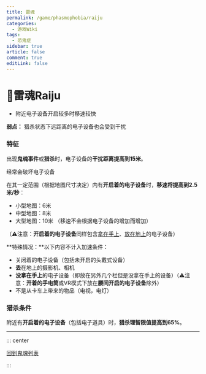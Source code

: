 ```yaml
---
title: 雷魂
permalink: /game/phasmophobia/raiju
categories:
  - 游戏Wiki
tags:
  - 恐鬼症
sidebar: true
article: false
comment: true
editLink: false
---
```


# 👻雷魂Raiju
- 附近电子设备开启较多时移速较快

**弱点：** 猎杀状态下远距离的电子设备也会受到干扰
### 特征
出现**鬼魂事件**或**猎杀**时，电子设备的**干扰距离提高到15米**。

经常会破坏电子设备

在其一定范围（根据地图尺寸决定）内有**开启着的电子设备**时，**移速将提高到2.5米/秒**：
- 小型地图：6米
- 中型地图：8米
- 大型地图：10米
（移速不会根据电子设备的增加而增加）

（⚠️注意：**开启着的电子设备**同样包含<u>拿在手上</u>、<u>放在地上</u>的电子设备）

**特殊情况：**以下内容不计入加速条件：
- 关闭着的电子设备（包括未开启的头戴式设备）
- **丢**在地上的摄影机、相机
- **没拿在手上**的电子设备（即放在另外几个栏但是没拿在手上的设备）（⚠️注意：**开着的手电筒**或VR模式下放在**腰间开启的电子设备**除外）
- 不是从卡车上带来的物品（电视，电灯）

### 猎杀条件

附近有**开启着的电子设备**（包括电子道具）时，**猎杀理智限值提高到65%**。

------


::: center

[<i class="fas fa-home"></i> 回到鬼魂列表](/game/phasmophobia/ghosttype/#鬼魂列表)

:::

